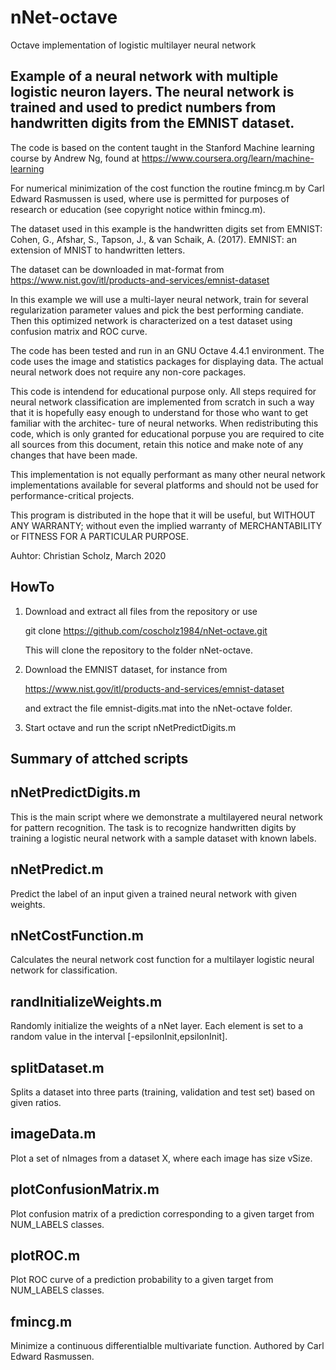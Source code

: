 # nNet-octave
Octave implementation of logistic multilayer neural network

Example of a neural network with multiple logistic neuron 
layers. The neural network is trained and used to predict numbers 
from handwritten digits from the EMNIST dataset.
---------------------------------------------------------------------

The code is based on the content taught in the Stanford Machine 
learning course by Andrew Ng, found at 
https://www.coursera.org/learn/machine-learning

For numerical minimization of the cost function the routine 
fmincg.m by Carl Edward Rasmussen is used, where use is permitted 
for purposes of research or education (see copyright notice within 
fmincg.m).

The dataset used in this example is the handwritten digits set 
from EMNIST:
Cohen, G., Afshar, S., Tapson, J., & van Schaik, A. (2017). 
    EMNIST: an extension of MNIST to handwritten letters.

The dataset can be downloaded in mat-format from
https://www.nist.gov/itl/products-and-services/emnist-dataset

In this example we will use a multi-layer neural network, train 
for several regularization parameter values and pick the best 
performing candiate. Then this optimized network is characterized 
on a test dataset using confusion matrix and ROC curve.

The code has been tested and run in an GNU Octave 4.4.1 
environment. The code uses the image and statistics packages for 
displaying data. The actual neural network does not require any 
non-core packages.

This code is intendend for educational purpose only. All steps 
required for neural network classification are implemented from 
scratch in such a way that it is hopefully easy enough to 
understand for those who want to get familiar with the architec-
ture of neural networks. When redistributing this code, which is 
only granted for educational porpuse you are required to cite all 
sources from this document, retain this notice and make note of 
any changes that have been made.

This implementation is not equally performant as many other 
neural network implementations available for several platforms 
and should not be used for performance-critical projects. 

This program is distributed in the hope that it will be useful,
but WITHOUT ANY WARRANTY; without even the implied warranty of
MERCHANTABILITY or FITNESS FOR A PARTICULAR PURPOSE.

Auhtor: Christian Scholz, March 2020

HowTo
---------------------------------------------------------------------
1. Download and extract all files from the repository or use

   git clone https://github.com/coscholz1984/nNet-octave.git
   
   This will clone the repository to the folder nNet-octave.
   
2. Download the EMNIST dataset, for instance from 
   
   https://www.nist.gov/itl/products-and-services/emnist-dataset
   
   and extract the file emnist-digits.mat into the nNet-octave folder.
   
3. Start octave and run the script nNetPredictDigits.m

Summary of attched scripts
---------------------------------------------------------------------

nNetPredictDigits.m
-----------------------
This is the main script where we demonstrate a multilayered 
neural network for pattern recognition. The task is to recognize 
handwritten digits by training a logistic neural network with a 
sample dataset with known labels.

nNetPredict.m
-----------------------
Predict the label of an input given a trained neural network 
with given weights.

nNetCostFunction.m
-----------------------
Calculates the neural network cost function for a multilayer 
logistic neural network for classification.

randInitializeWeights.m
-----------------------
Randomly initialize the weights of a nNet layer. Each 
element is set to a random value in the interval 
[-epsilonInit,epsilonInit].

splitDataset.m
-----------------------
Splits a dataset into three parts (training, validation and 
test set) based on given ratios.

imageData.m
-----------------------
Plot a set of nImages from a dataset X, where each image has 
size vSize.

plotConfusionMatrix.m
-----------------------
Plot confusion matrix of a prediction corresponding to a given 
target from NUM_LABELS classes.

plotROC.m
-----------------------
Plot ROC curve of a prediction probability to a given  target 
from NUM_LABELS classes.

fmincg.m
-----------------------
Minimize a continuous differentialble multivariate function. 
Authored by Carl Edward Rasmussen.
